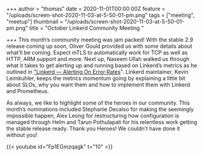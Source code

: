 +++
author = "thomas"
date = 2020-11-01T00:00:00Z
feature = "/uploads/screen-shot-2020-11-03-at-5-50-01-pm.png"
tags = ["meeting", "meetup"]
thumbnail = "/uploads/screen-shot-2020-11-03-at-5-50-01-pm.png"
title = "October Linkerd Community Meeting "

+++
This month’s community meeting was jam packed! With the stable 2.9 release coming up soon, Oliver Gould provided us with some details about what’ll be coming. Expect mTLS to automatically work for TCP as well as HTTP, ARM support and more. Next up, Naseem Ullah walked us through what it takes to get alerting up and running based on Linkerd’s metrics as he outlined in ["Linkerd — Alerting On Error Rates](https://naseemkullah.medium.com/linkerd-alerting-on-error-rates-33c0a30899d0)". Linkerd maintainer, Kevin Leimkuhler, keeps the metrics momentum going by explaining a little bit about SLOs, why you want them and how to implement them with Linkerd and Prometheus.

As always, we like to highlight some of the heroes in our community. This month’s nominations included Stephanie Decalso for making the seemingly impossible happen, Alex Leong for restructuring how configuration is managed through Helm and Tarun Pothulapati for his relentless work getting the stable release ready. Thank you Heroes! We couldn’t have done it without you!

{{< youtube id="Fp1EGmzqagk" t="10" >}}